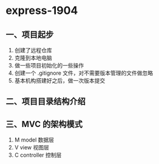 # express-1904

## 一、项目起步

1. 创建了远程仓库
2. 克隆到本地电脑
3. 做一些项目初始化的一些操作
4. 创建一个 .gitignore 文件，对不需要版本管理的文件做忽略
5. 基本机构搭建好之后，做一次版本提交

## 二、项目目录结构介绍

## 三、MVC 的架构模式

1. M model 数据层
2. V view 视图层
3. C controller 控制层
